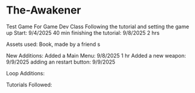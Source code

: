 # The-Awakener
 Test Game For Game Dev Class
 Following the tutorial and setting the game up Start: 9/4/2025 40 min
 finishing the tutorial: 9/8/2025 2 hrs

 Assets used:
 Book, made by a friend
 s

 New Additions:
 Added a Main Menu: 9/8/2025 1 hr
 Added a new weapon: 9/9/2025
 adding an restart button: 9/9/2025
 
Loop Additions:

 Tutorials Followed:

